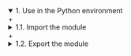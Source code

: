 <details open>
<summary>1. Use in the Python environment</summary>
+ <details>
<summary>1.1. Import the module</summary>
content1
</details>
+ <details>
<summary>1.2. Export the module</summary>
content2
</details>
</details>
